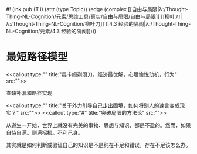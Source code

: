 #! (ink pub (T i) (attr (type Topic)) (edge (complex [[自由与局限|λ:/Thought-Thing-NL-Cognition/元素/思维工具/真实/自由与局限/自由与局限]] [[柳叶刀|λ:/Thought-Thing-NL-Cognition/柳叶刀]] [[4.3 经验的隔阂|λ:/Thought-Thing-NL-Cognition/元素/4.3 经验的隔阂]])))

# 最短路径模型

<<callout type:"" title:"奥卡姆剃须刀，经济最优解，心理愉悦动机，行为" src:"">>

查缺补漏和路径实现

<<callout type:"" title:"关于外力引导自己走出困境，如何将别人的谏言变成现实？" src:"">>
<<callout type:"#" title:"突破局限的方法论" src:"">>

从道生一开始，世界上就没有完美的事物、思想与知识，都是不盈的。然而，如果自恃自满。则满招损。不利己身。

其实就是如何判断或验证自己的知识是不是纯在不足和错误，存在不足该怎么办。
